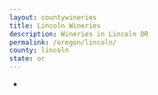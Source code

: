 ```yaml
---
layout: countywineries
title: Lincoln Wineries
description: Wineries in Lincoln OR
permalink: /oregon/lincoln/
county: lincoln
state: or
---
```

-

